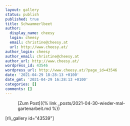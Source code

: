 ```yaml
---
layout: gallery
status: publish
published: true
title: Schwammerlbeet
author:
  display_name: cheesy
  login: cheesy
  email: christine@cheesy.at
  url: http://www.cheesy.at/
author_login: cheesy
author_email: christine@cheesy.at
author_url: http://www.cheesy.at/
wordpress_id: 43546
wordpress_url: http://www.cheesy.at/?page_id=43546
date: '2021-04-29 18:28:13 +0100'
date_gmt: '2021-04-29 16:28:13 +0100'
categories: []
comments: []
---
```

<!-- wp:core-embed/wordpress {"url":"http://www.cheesy.at/2021/04/wieder-mal-gartenarbeit/","type":"rich","providerNameSlug":"cheesy-at","className":""} -->
<figure class="wp-block-embed-wordpress wp-block-embed is-type-rich is-provider-cheesy-at">
<div class="wp-block-embed__wrapper">
[Zum Post]({% link _posts/2021-04-30-wieder-mal-gartenarbeit.md %})
</div>
</figure>
<!-- /wp:core-embed/wordpress -->
<!-- wp:paragraph -->
[rl\_gallery id="43539"]
<!-- /wp:paragraph -->
